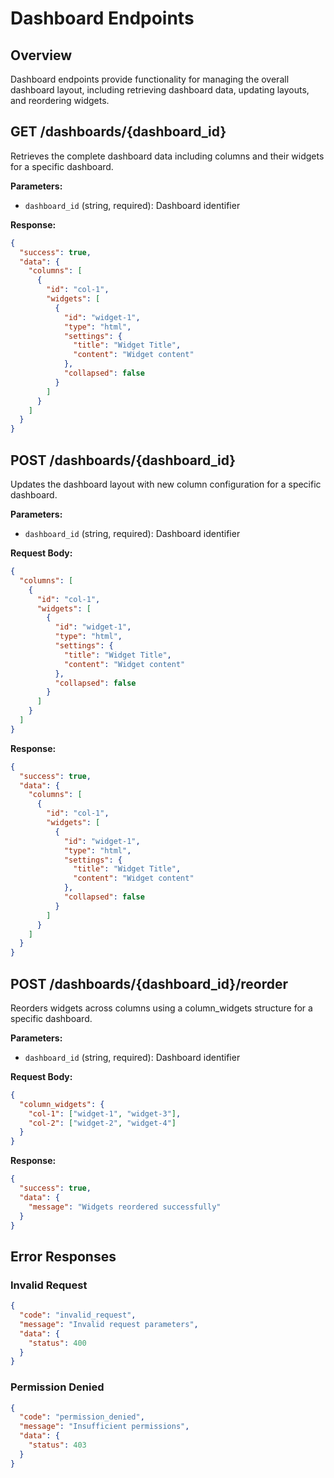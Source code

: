 # Dashboard Endpoints

## Overview

Dashboard endpoints provide functionality for managing the overall dashboard layout, including retrieving dashboard data, updating layouts, and reordering widgets.

## GET /dashboards/{dashboard_id}

Retrieves the complete dashboard data including columns and their widgets for a specific dashboard.

**Parameters:**
- `dashboard_id` (string, required): Dashboard identifier

**Response:**
```json
{
  "success": true,
  "data": {
    "columns": [
      {
        "id": "col-1",
        "widgets": [
          {
            "id": "widget-1",
            "type": "html",
            "settings": {
              "title": "Widget Title",
              "content": "Widget content"
            },
            "collapsed": false
          }
        ]
      }
    ]
  }
}
```

## POST /dashboards/{dashboard_id}

Updates the dashboard layout with new column configuration for a specific dashboard.

**Parameters:**
- `dashboard_id` (string, required): Dashboard identifier

**Request Body:**
```json
{
  "columns": [
    {
      "id": "col-1",
      "widgets": [
        {
          "id": "widget-1",
          "type": "html",
          "settings": {
            "title": "Widget Title",
            "content": "Widget content"
          },
          "collapsed": false
        }
      ]
    }
  ]
}
```

**Response:**
```json
{
  "success": true,
  "data": {
    "columns": [
      {
        "id": "col-1",
        "widgets": [
          {
            "id": "widget-1",
            "type": "html",
            "settings": {
              "title": "Widget Title",
              "content": "Widget content"
            },
            "collapsed": false
          }
        ]
      }
    ]
  }
}
```

## POST /dashboards/{dashboard_id}/reorder

Reorders widgets across columns using a column_widgets structure for a specific dashboard.

**Parameters:**
- `dashboard_id` (string, required): Dashboard identifier

**Request Body:**
```json
{
  "column_widgets": {
    "col-1": ["widget-1", "widget-3"],
    "col-2": ["widget-2", "widget-4"]
  }
}
```

**Response:**
```json
{
  "success": true,
  "data": {
    "message": "Widgets reordered successfully"
  }
}
```

## Error Responses

### Invalid Request
```json
{
  "code": "invalid_request",
  "message": "Invalid request parameters",
  "data": {
    "status": 400
  }
}
```

### Permission Denied
```json
{
  "code": "permission_denied",
  "message": "Insufficient permissions",
  "data": {
    "status": 403
  }
}
```
